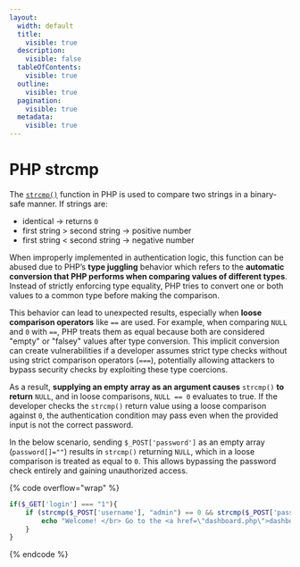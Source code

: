 ```yaml
---
layout:
  width: default
  title:
    visible: true
  description:
    visible: false
  tableOfContents:
    visible: true
  outline:
    visible: true
  pagination:
    visible: true
  metadata:
    visible: true
---
```


# PHP strcmp

The [`strcmp()`](https://www.w3schools.com/php/func_string_strcmp.asp) function in PHP is used to compare two strings in a binary-safe manner. If strings are:

* identical → returns `0`&#x20;
* first string > second string → positive number&#x20;
* first string < second string → negative number

When improperly implemented in authentication logic, this function can be abused due to PHP’s **type juggling** behavior which refers to the **automatic conversion that PHP performs when comparing values of different types**. Instead of strictly enforcing type equality, PHP tries to convert one or both values to a common type before making the comparison.

This behavior can lead to unexpected results, especially when **loose comparison operators** like `==` are used. For example, when comparing `NULL` and `0` with `==`, PHP treats them as equal because both are considered "empty" or "falsey" values after type conversion. This implicit conversion can create vulnerabilities if a developer assumes strict type checks without using strict comparison operators (`===`), potentially allowing attackers to bypass security checks by exploiting these type coercions.

As a result, **supplying an empty array as an argument causes** `strcmp()` **to return** `NULL`, and in loose comparisons, `NULL == 0` evaluates to true. If the developer checks the `strcmp()` return value using a loose comparison against `0`, the authentication condition may pass even when the provided input is not the correct password.

In the below scenario, sending `$_POST['password']` as an empty array (`password[]=""`) results in `strcmp()` returning `NULL`, which in a loose comparison is treated as equal to `0`. This allows bypassing the password check entirely and gaining unauthorized access.

{% code overflow="wrap" %}
```php
if($_GET['login'] === "1"){
    if (strcmp($_POST['username'], "admin") == 0 && strcmp($_POST['password'], $pass) == 0) {
        echo "Welcome! </br> Go to the <a href=\"dashboard.php\">dashboard</a>";
    }
}
```
{% endcode %}
